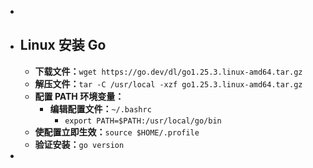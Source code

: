 -
- ## Linux 安装 Go
	- **下载文件：**`wget https://go.dev/dl/go1.25.3.linux-amd64.tar.gz`
	- **解压文件：**`tar -C /usr/local -xzf go1.25.3.linux-amd64.tar.gz`
	- **配置 PATH 环境变量：**
		- **编辑配置文件：**`~/.bashrc`
			- `export PATH=$PATH:/usr/local/go/bin`
	- **使配置立即生效：**`source $HOME/.profile`
	- **验证安装：**`go version`
-
